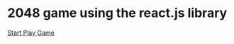 # 2048 game using the react.js library

[Start Play Game](https://real4.github.io/react-2048/build)
